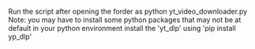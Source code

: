 Run the script after opening the forder as python yt_video_downloader.py
Note: you may have to install some python packages that may not be at default in your python environment
install the 'yt_dlp' using 'pip install yp_dlp'
